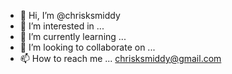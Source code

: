 - 👋 Hi, I’m @chrisksmiddy
- 👀 I’m interested in ...
- 🌱 I’m currently learning ...
- 💞️ I’m looking to collaborate on ...
- 📫 How to reach me ... chrisksmiddy@gmail.com

<!---
chrisksmiddy/chrisksmiddy is a ✨ special ✨ repository because its `README.md` (this file) appears on your GitHub profile.
You can click the Preview link to take a look at your changes.
--->
